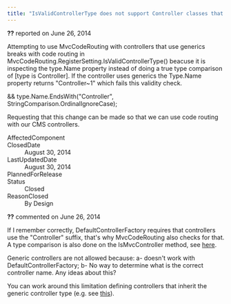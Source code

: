 ```yaml
---
title: "IsValidControllerType does not support Controller classes that use generics (CMS MVC controller) #1158"
---
```

<div class="issue-report"><div class="issue-header"><b>??</b> reported on <time datetime="2014-06-26T12:42:58.083-07:00" title="2014-06-26T12:42:58.083-07:00">June 26, 2014</time></div><div class="issue-message" markdown="1">

Attempting to use MvcCodeRouting with controllers that use generics breaks with code routing in MvcCodeRouting.RegisterSetting.IsValidControllerType() beacuse it is inspecting the type.Name property instead of doing a true type comparison of [type is Controller]. If the controller uses generics the Type.Name property returns "Controller~1" which fails this validity check.

&amp;&amp; type.Name.EndsWith("Controller", StringComparison.OrdinalIgnoreCase);

Requesting that this change can be made so that we can use code routing with our CMS controllers.

</div><div class="issue-footer"><dl><dt>AffectedComponent</dt><dd></dd><dt>ClosedDate</dt><dd><time datetime="2014-08-30T22:12:50.543-07:00" title="2014-08-30T22:12:50.543-07:00">August 30, 2014</time></dd><dt>LastUpdatedDate</dt><dd><time datetime="2014-08-30T22:12:50.543-07:00" title="2014-08-30T22:12:50.543-07:00">August 30, 2014</time></dd><dt>PlannedForRelease</dt><dd></dd><dt>Status</dt><dd>Closed</dd><dt>ReasonClosed</dt><dd>By Design</dd></dl></div></div><div id="comment-150816" class="issue-comment"><div class="issue-header"><b>??</b> commented on <time datetime="2014-06-26T14:12:10.98-07:00" title="2014-06-26T14:12:10.98-07:00">June 26, 2014</time></div><div class="issue-message" markdown="1">

If I remember correctly, DefaultControllerFactory requires that controllers use the "Controller" suffix, that's why MvcCodeRouting also checks for that. A type comparison is also done on the IsMvcController method, see [here](https://mvccoderouting.codeplex.com/SourceControl/latest#src/MvcCodeRouting/Web.Mvc/Controllers/MvcControllerInfo.cs).

Generic controllers are not allowed because: a- doesn't work with DefaultControllerFactory; b- No way to determine what is the correct controller name. Any ideas about this?

You can work around this limitation defining controllers that inherit the generic controller type (e.g. see [this](https://mvccoderouting.codeplex.com/SourceControl/latest#samples/WebHost/Controllers/Admin/RoleController.cs)).

</div></div>
